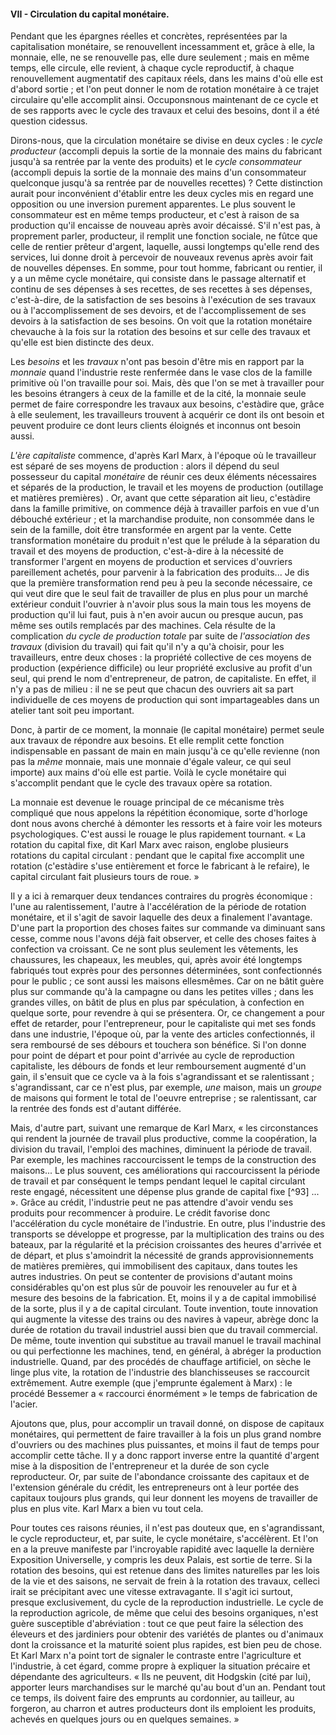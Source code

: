 #### VII - Circulation du capital monétaire.

Pendant que les épargnes réelles et concrètes, représentées par la capitalisation monétaire, se renouvellent incessamment et, grâce à elle, la monnaie, elle, ne se renouvelle pas, elle dure seulement ; mais en même temps, elle circule, elle revient, à chaque cycle reproductif, à chaque renouvellement augmentatif des capitaux réels, dans les mains d'où elle est d'abord sortie ; et l'on peut donner le nom de rotation monétaire à ce trajet circulaire qu'elle accomplit ainsi. Occuponsnous maintenant de ce cycle et de ses rapports avec le cycle des travaux et celui des besoins, dont il a été question cidessus.

Dirons-nous, que la circulation monétaire se divise en deux cycles : le _cycle producteur_ (accompli depuis la sortie de la monnaie des mains du fabricant jusqu'à sa rentrée par la vente des produits) et le _cycle consommateur_ (accompli depuis la sortie de la monnaie des mains d'un consommateur quelconque jusqu'à sa rentrée par de nouvelles recettes) ? Cette distinction aurait pour inconvénient d'établir entre les deux cycles mis en regard une opposition ou une inversion purement apparentes. Le plus souvent le consommateur est en même temps producteur, et c'est à raison de sa production qu'il encaisse de nouveau après avoir décaissé. S'il n'est pas, à proprement parler, producteur, il remplit une fonction sociale, ne fûtce que celle de rentier prêteur d'argent, laquelle, aussi longtemps qu'elle rend des services, lui donne droit à percevoir de nouveaux revenus après avoir fait de nouvelles dépenses. En somme, pour tout homme, fabricant ou rentier, il y a un même cycle monétaire, qui consiste dans le passage alternatif et continu de ses dépenses à ses recettes, de ses recettes à ses dépenses, c'est-à-dire, de la satisfaction de ses besoins à l'exécution de ses travaux ou à l'accomplissement de ses devoirs, et de l'accomplissement de ses devoirs à la satisfaction de ses besoins. On voit que la rotation monétaire chevauche à la fois sur la rotation des besoins et sur celle des travaux et qu'elle est bien distincte des deux.

Les _besoins_ et les _travaux_ n'ont pas besoin d'être mis en rapport par la _monnaie_ quand l'industrie reste renfermée dans le vase clos de la famille primitive où l'on travaille pour soi. Mais, dès que l'on se met à travailler pour les besoins étrangers à ceux de la famille et de la cité, la monnaie seule permet de faire correspondre les travaux aux besoins, c'estàdire que, grâce à elle seulement, les travailleurs trouvent à acquérir ce dont ils ont besoin et peuvent produire ce dont leurs clients éloignés et inconnus ont besoin aussi.

_L'ère capitaliste_ commence, d'après Karl Marx, à l'époque où le travailleur est séparé de ses moyens de production : alors il dépend du seul possesseur du capital _monétaire_ de réunir ces deux éléments nécessaires et séparés de la production, le travail et les moyens de production (outillage et matières premières) . Or, avant que cette séparation ait lieu, c'estàdire dans la famille primitive, on commence déjà à travailler parfois en vue d'un débouché extérieur ; et la marchandise produite, non consommée dans le sein de la famille, doit être transformée en argent par la vente. Cette transformation monétaire du produit n'est que le prélude à la séparation du travail et des moyens de production, c'est-à-dire à la nécessité de transformer l'argent en moyens de production et services d'ouvriers pareillement achetés, pour parvenir à la fabrication des produits... Je dis que la première transformation rend peu à peu la seconde nécessaire, ce qui veut dire que le seul fait de travailler de plus en plus pour un marché extérieur conduit l'ouvrier à n'avoir plus sous la main tous les moyens de production qu'il lui faut, puis à n'en avoir aucun ou presque aucun, pas même ses outils remplacés par des machines. Cela résulte de la complication _du cycle de production totale_ par suite de _l'association des travaux_ (division du travail) qui fait qu'il n'y a qu'à choisir, pour les travailleurs, entre deux choses : la propriété collective de ces moyens de production (expérience difficile) ou leur propriété exclusive au profit d'un seul, qui prend le nom d'entrepreneur, de patron, de capitaliste. En effet, il n'y a pas de milieu : il ne se peut que chacun des ouvriers ait sa part individuelle de ces moyens de production qui sont impartageables dans un atelier tant soit peu important.

Donc, à partir de ce moment, la monnaie (le capital monétaire) permet seule aux travaux de répondre aux besoins. Et elle remplit cette fonction indispensable en passant de main en main jusqu'à ce qu'elle revienne (non pas la _même_ monnaie, mais une monnaie d'égale valeur, ce qui seul importe) aux mains d'où elle est partie. Voilà le cycle monétaire qui s'accomplit pendant que le cycle des travaux opère sa rotation.

La monnaie est devenue le rouage principal de ce mécanisme très compliqué que nous appelons la répétition économique, sorte d'horloge dont nous avons cherché à démonter les ressorts et à faire voir les moteurs psychologiques. C'est aussi le rouage le plus rapidement tournant. « La rotation du capital fixe, dit Karl Marx avec raison, englobe plusieurs rotations du capital circulant : pendant que le capital fixe accomplit une rotation (c'estàdire s'use entièrement et force le fabricant à le refaire), le capital circulant fait plusieurs tours de roue. »

Il y a ici à remarquer deux tendances contraires du progrès économique : l'une au ralentissement, l'autre à l'accélération de la période de rotation monétaire, et il s'agit de savoir laquelle des deux a finalement l'avantage. D'une part la proportion des choses faites sur commande va diminuant sans cesse, comme nous l'avons déjà fait observer, et celle des choses faites à confection va croissant. Ce ne sont plus seulement les vêtements, les chaussures, les chapeaux, les meubles, qui, après avoir été longtemps fabriqués tout exprès pour des personnes déterminées, sont confectionnés pour le public ; ce sont aussi les maisons ellesmêmes. Car on ne bâtit guère plus sur commande qu'à la campagne ou dans les petites villes ; dans les grandes villes, on bâtit de plus en plus par spéculation, à confection en quelque sorte, pour revendre à qui se présentera. Or, ce changement a pour effet de retarder, pour l'entrepreneur, pour le capitaliste qui met ses fonds dans une industrie, l'époque où, par la vente des articles confectionnés, il sera remboursé de ses débours et touchera son bénéfice. Si l'on donne pour point de départ et pour point d'arrivée au cycle de reproduction capitaliste, les débours de fonds et leur remboursement augmenté d'un gain, il s'ensuit que ce cycle va à la fois s'agrandissant et se ralentissant ; s'agrandissant, car ce n'est plus, par exemple, _une_ maison, mais un _groupe_ de maisons qui forment le total de l'oeuvre entreprise ; se ralentissant, car la rentrée des fonds est d'autant différée.

Mais, d'autre part, suivant une remarque de Karl Marx, « les circonstances qui rendent la journée de travail plus productive, comme la coopération, la division du travail, l'emploi des machines, diminuent la période de travail. Par exemple, les machines raccourcissent le temps de la construction des maisons... Le plus souvent, ces améliorations qui raccourcissent la période de travail et par conséquent le temps pendant lequel le capital circulant reste engagé, nécessitent une dépense plus grande de capital fixe [^93] ... ». Grâce au crédit, l'industrie peut ne pas attendre d'avoir vendu ses produits pour recommencer à produire. Le crédit favorise donc l'accélération du cycle monétaire de l'industrie. En outre, plus l'industrie des transports se développe et progresse, par la multiplication des trains ou des bateaux, par la régularité et la précision croissantes des heures d'arrivée et de départ, et plus s'amoindrit la nécessité de grands approvisionnements de matières premières, qui immobilisent des capitaux, dans toutes les autres industries. On peut se contenter de provisions d'autant moins considérables qu'on est plus sûr de pouvoir les renouveler au fur et à mesure des besoins de la fabrication. Et, moins il y a de capital immobilisé de la sorte, plus il y a de capital circulant. Toute invention, toute innovation qui augmente la vitesse des trains ou des navires à vapeur, abrège donc la durée de rotation du travail industriel aussi bien que du travail commercial. De même, toute invention qui substitue au travail manuel le travail machinal ou qui perfectionne les machines, tend, en général, à abréger la production industrielle. Quand, par des procédés de chauffage artificiel, on sèche le linge plus vite, la rotation de l'industrie des blanchisseuses se raccourcit extrêmement. Autre exemple (que j'emprunte également à Marx) : le procédé Bessemer a « raccourci énormément » le temps de fabrication de l'acier.

Ajoutons que, plus, pour accomplir un travail donné, on dispose de capitaux monétaires, qui permettent de faire travailler à la fois un plus grand nombre d'ouvriers ou des machines plus puissantes, et moins il faut de temps pour accomplir cette tâche. Il y a donc rapport inverse entre la quantité d'argent mise à la disposition de l'entrepreneur et la durée de son cycle reproducteur. Or, par suite de l'abondance croissante des capitaux et de l'extension générale du crédit, les entrepreneurs ont à leur portée des capitaux toujours plus grands, qui leur donnent les moyens de travailler de plus en plus vite. Karl Marx a bien vu tout cela.

Pour toutes ces raisons réunies, il n'est pas douteux que, en s'agrandissant, le cycle reproducteur, et, par suite, le cycle monétaire, s'accélèrent. Et l'on en a la preuve manifeste par l'incroyable rapidité avec laquelle la dernière Exposition Universelle, y compris les deux Palais, est sortie de terre. Si la rotation des besoins, qui est retenue dans des limites naturelles par les lois de la vie et des saisons, ne servait de frein à la rotation des travaux, celleci irait se précipitant avec une vitesse extravagante. Il s'agit ici surtout, presque exclusivement, du cycle de la reproduction industrielle. Le cycle de la reproduction agricole, de même que celui des besoins organiques, n'est guère susceptible d'abréviation : tout ce que peut faire la sélection des éleveurs et des jardiniers pour obtenir des variétés de plantes ou d'animaux dont la croissance et la maturité soient plus rapides, est bien peu de chose. Et Karl Marx n'a point tort de signaler le contraste entre l'agriculture et l'industrie, à cet égard, comme propre à expliquer la situation précaire et dépendante des agriculteurs. « Ils ne peuvent, dit Hodgskin (cité par lui), apporter leurs marchandises sur le marché qu'au bout d'un an. Pendant tout ce temps, ils doivent faire des emprunts au cordonnier, au tailleur, au forgeron, au charron et autres producteurs dont ils emploient les produits, achevés en quelques jours ou en quelques semaines. »
